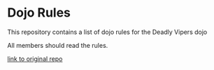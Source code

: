 Dojo Rules
==========

This repository contains a list of dojo rules for the Deadly Vipers dojo

All members should read the rules.

[link to original repo](https://github.com/deadlyvipers")
